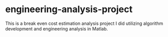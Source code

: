 # engineering-analysis-project
This is a break even cost estimation analysis project I did utilizing algorithm development and engineering analysis in Matlab. 
